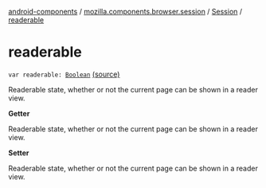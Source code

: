 [android-components](../../index.md) / [mozilla.components.browser.session](../index.md) / [Session](index.md) / [readerable](./readerable.md)

# readerable

`var readerable: `[`Boolean`](https://kotlinlang.org/api/latest/jvm/stdlib/kotlin/-boolean/index.html) [(source)](https://github.com/mozilla-mobile/android-components/blob/master/components/browser/session/src/main/java/mozilla/components/browser/session/Session.kt#L483)

Readerable state, whether or not the current page can be shown in a reader view.

**Getter**

Readerable state, whether or not the current page can be shown in a reader view.

**Setter**

Readerable state, whether or not the current page can be shown in a reader view.

